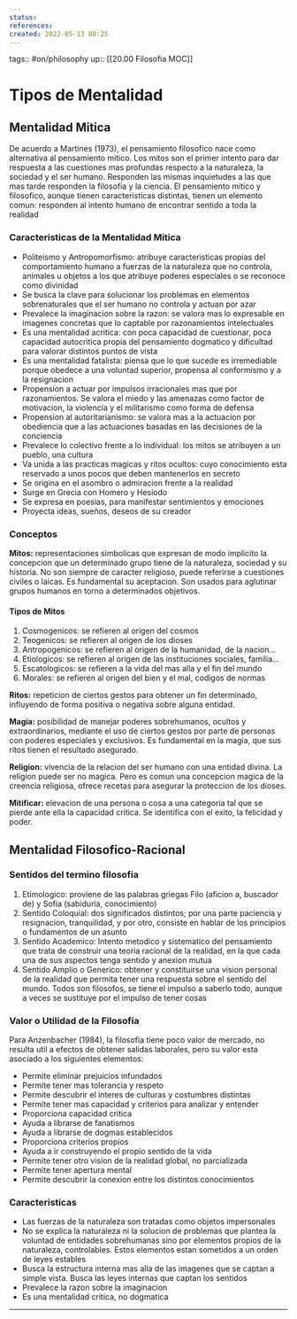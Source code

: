 ```yaml
---
status:
references:
created: 2022-05-13 08:25
---
```

tags:: #on/philosophy 
up:: [[20.00 Filosofia MOC]]
# Tipos de Mentalidad
## Mentalidad Mitica
De acuerdo a Martines (1973), el pensamiento filosofico nace como alternativa al pensamiento mitico. Los mitos son el primer intento para dar respuesta a las cuestiones mas profundas respecto a la naturaleza, la sociedad y el ser humano. Responden las mismas inquietudes a las que mas tarde responden la filosofia y la ciencia. El pensamiento mitico y filosofico, aunque tienen caracteristicas distintas, tienen un elemento comun: responden al intento humano de encontrar sentido a toda la realidad

### Caracteristicas de la Mentalidad Mitica
- Politeismo y Antropomorfismo: atribuye caracteristicas propias del comportamiento humano a fuerzas de la naturaleza que no controla, animales u objetos a los que atribuye poderes especiales o se reconoce como divinidad
- Se busca la clave para solucionar los problemas en elementos sobrenaturales que el ser humano no controla y actuan por azar
- Prevalece la imaginacion sobre la razon: se valora mas lo expresable en imagenes concretas que lo captable por razonamientos intelectuales
- Es una mentalidad acritica: con poca capacidad de cuestionar, poca capacidad autocritica propia del pensamiento dogmatico y dificultad para valorar distintos puntos de vista
- Es una mentalidad fatalista: piensa que lo que sucede es irremediable porque obedece a una voluntad superior, propensa al conformismo y a la resignacion
- Propension a actuar por impulsos irracionales mas que por razonamientos. Se valora el miedo y las amenazas como factor de motivacion, la violencia y el militarismo como forma de defensa
- Propension al autoritarianismo: se valora mas a la actuacion por obediencia que a las actuaciones basadas en las decisiones de la conciencia
- Prevalece lo colectivo frente a lo individual: los mitos se atribuyen a un pueblo, una cultura
- Va unida a las practicas magicas y ritos ocultos: cuyo conocimiento esta reservado a unos pocos que deben mantenerlos en secreto
- Se origina en el asombro o admiracion frente a la realidad
- Surge en Grecia con Homero y Hesiodo
- Se expresa en poesias, para manifestar sentimientos y emociones
- Proyecta ideas, sueños, deseos de su creador

### Conceptos
**Mitos:** representaciones simbolicas que expresan de modo implicito la concepcion que un determinado grupo tiene de la naturaleza, sociedad y su historia. No son siempre de caracter religioso, puede referirse a cuestiones civiles o laicas. Es fundamental su aceptacion. Son usados para aglutinar grupos humanos en torno a determinados objetivos.

#### Tipos de Mitos
1. Cosmogenicos: se refieren al origen del cosmos
2. Teogenicos: se refieren al origen de los dioses
3. Antropogenicos: se refieren al origen de la humanidad, de la nacion...
4. Etiologicos: se refieren al origen de las instituciones sociales, familia...
5. Escatologicos: se refieren a la vida del mas alla y el fin del mundo
6. Morales: se refieren al origen del bien y el mal, codigos de normas

**Ritos:** repeticion de ciertos gestos para obtener un fin determinado, influyendo de forma positiva o negativa sobre alguna entidad.

**Magia:** posibilidad de manejar poderes sobrehumanos, ocultos y extraordinarios, mediante el uso de ciertos gestos por parte de personas con poderes especiales y exclusivos. Es fundamental en la magia, que sus ritos tienen el resultado asegurado.

**Religion:** vivencia de la relacion del ser humano con una entidad divina. La religion puede ser no magica. Pero es comun una concepcion magica de la creencia religiosa, ofrece recetas para asegurar la proteccion de los dioses.

**Mitificar:** elevacion de una persona o cosa a una categoria tal que se pierde ante ella la capacidad critica. Se identifica con el exito, la felicidad y poder.

## Mentalidad Filosofico-Racional
### Sentidos del termino filosofia
1. Etimologico: proviene de las palabras griegas Filo (aficion a, buscador de) y Sofia (sabiduria, conocimiento)
2. Sentido Coloquial: dos significados distintos; por una parte paciencia y resignacion, tranquilidad, y por otro, consiste en hablar de los principios o fundamentos de un asunto
3. Sentido Academico: Intento metodico y sistematico del pensamiento que trata de construir una teoria racional de la realidad, en la que cada una de sus aspectos tenga sentido y anexion mutua
4. Sentido Amplio o Generico: obtener y constituirse una vision personal de la realidad que permita tener una respuesta sobre el sentido del mundo. Todos son filosofos, se tiene el impulso a saberlo todo, aunque a veces se sustituye por el impulso de tener cosas

### Valor o Utilidad de la Filosofia
Para Anzenbacher (1984), la filosofia tiene poco valor de mercado, no resulta util a efectos de obtener salidas laborales, pero su valor esta asociado a los siguientes elementos: 
- Permite eliminar prejuicios infundados
- Permite tener mas tolerancia y respeto
- Permite descubrir el interes de culturas y costumbres distintas
- Permite tener mas capacidad y criterios para analizar y entender
- Proporciona capacidad critica
- Ayuda a librarse de fanatismos
- Ayuda a librarse de dogmas establecidos
- Proporciona criterios propios
- Ayuda a ir construyendo el propio sentido de la vida
- Permite tener otro vision de la realidad global, no parcializada
- Permite tener apertura mental
- Permite descubrir la conexion entre los distintos conocimientos

### Caracteristicas
- Las fuerzas de la naturaleza son tratadas como objetos impersonales
- No se explica la naturaleza ni la solucion de problemas que plantea la voluntad de entidades sobrehumanas sino por elementos propios de la naturaleza, controlables. Estos elementos estan sometidos a un orden de leyes estables
- Busca la estructura interna mas alla de las imagenes que se captan a simple vista. Busca las leyes internas que captan los sentidos
- Prevalece la razon sobre la imaginacion
- Es una mentalidad critica, no dogmatica
___
